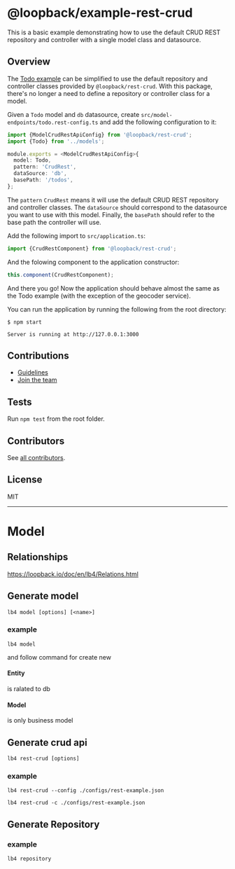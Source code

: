 # @loopback/example-rest-crud

This is a basic example demonstrating how to use the default CRUD REST
repository and controller with a single model class and datasource.

## Overview

The
[Todo example](https://github.com/strongloop/loopback-next/tree/master/examples/todo)
can be simplified to use the default repository and controller classes provided
by `@loopback/rest-crud`. With this package, there's no longer a need to define
a repository or controller class for a model.

Given a `Todo` model and `db` datasource, create
`src/model-endpoints/todo.rest-config.ts` and add the following configuration to
it:

```ts
import {ModelCrudRestApiConfig} from '@loopback/rest-crud';
import {Todo} from '../models';

module.exports = <ModelCrudRestApiConfig>{
  model: Todo,
  pattern: 'CrudRest',
  dataSource: 'db',
  basePath: '/todos',
};
```

The `pattern` `CrudRest` means it will use the default CRUD REST repository and
controller classes. The `dataSource` should correspond to the datasource you
want to use with this model. Finally, the `basePath` should refer to the base
path the controller will use.

Add the following import to `src/application.ts`:

```ts
import {CrudRestComponent} from '@loopback/rest-crud';
```

And the folowing component to the application constructor:

```ts
this.component(CrudRestComponent);
```

And there you go! Now the application should behave almost the same as the Todo
example (with the exception of the geocoder service).

You can run the application by running the following from the root directory:

```
$ npm start

Server is running at http://127.0.0.1:3000
```

## Contributions

- [Guidelines](https://github.com/strongloop/loopback-next/blob/master/docs/CONTRIBUTING.md)
- [Join the team](https://github.com/strongloop/loopback-next/issues/110)

## Tests

Run `npm test` from the root folder.

## Contributors

See
[all contributors](https://github.com/strongloop/loopback-next/graphs/contributors).

## License

MIT

---

# Model

## Relationships

https://loopback.io/doc/en/lb4/Relations.html

## Generate model

`lb4 model [options] [<name>]`

### example

`lb4 model`

and follow command for create new

#### Entity

is ralated to db

#### Model

is only business model

## Generate crud api

`lb4 rest-crud [options]`

### example

`lb4 rest-crud --config ./configs/rest-example.json`

`lb4 rest-crud -c ./configs/rest-example.json`

## Generate Repository

### example

`lb4 repository`
